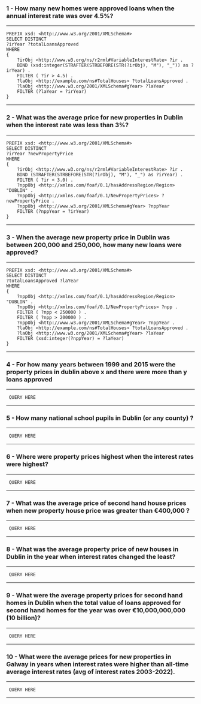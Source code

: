 ### 1 - How many new homes were approved loans when the annual interest rate was over 4.5%?

---

```
PREFIX xsd: <http://www.w3.org/2001/XMLSchema#>
SELECT DISTINCT
?irYear ?totalLoansApproved
WHERE
{
    ?irObj <http://www.w3.org/ns/r2rml#VariableInterestRate> ?ir .
    BIND (xsd:integer(STRAFTER(STRBEFORE(STR(?irObj), "M"), "_")) as ?irYear) .
    FILTER ( ?ir > 4.5) .
    ?laObj <http://example.com/ns#TotalHouses> ?totalLoansApproved .
    ?laObj <http://www.w3.org/2001/XMLSchema#gYear> ?laYear
    FILTER (?laYear = ?irYear)
}
```

---

### 2 - What was the average price for new properties in Dublin when the interest rate was less than 3%?

---

```
PREFIX xsd: <http://www.w3.org/2001/XMLSchema#>
SELECT DISTINCT
?irYear ?newPropertyPrice
WHERE
{
    ?irObj <http://www.w3.org/ns/r2rml#VariableInterestRate> ?ir .
    BIND (STRAFTER(STRBEFORE(STR(?irObj), "M"), "_") as ?irYear) .
    FILTER ( ?ir < 3.0) .
    ?nppObj <http://xmlns.com/foaf/0.1/hasAddressRegion/Region> "DUBLIN" .
    ?nppObj <http://xmlns.com/foaf/0.1/NewPropertyPrices> ?newPropertyPrice .
    ?nppObj <http://www.w3.org/2001/XMLSchema#gYear> ?nppYear
    FILTER (?nppYear = ?irYear)
}
```

---

### 3 - When the average new property price in Dublin was between 200,000 and 250,000, how many new loans were approved?

---

```
PREFIX xsd: <http://www.w3.org/2001/XMLSchema#>
SELECT DISTINCT
?totalLoansApproved ?laYear
WHERE
{
    ?nppObj <http://xmlns.com/foaf/0.1/hasAddressRegion/Region> "DUBLIN" .
    ?nppObj <http://xmlns.com/foaf/0.1/NewPropertyPrices> ?npp .
    FILTER ( ?npp < 250000 ) .
    FILTER ( ?npp > 200000 ) .
    ?nppObj <http://www.w3.org/2001/XMLSchema#gYear> ?nppYear .
    ?laObj <http://example.com/ns#TotalHouses> ?totalLoansApproved .
    ?laObj <http://www.w3.org/2001/XMLSchema#gYear> ?laYear
    FILTER (xsd:integer(?nppYear) = ?laYear)
}
```

---

### 4 - For how many years between 1999 and 2015 were the property prices in dublin above x and there were more than y loans approved

---

```
 QUERY HERE
```

---

### 5 - How many national school pupils in Dublin (or any county) ?

---

```
 QUERY HERE
```

---

### 6 - Where were property prices highest when the interest rates were highest?

---

```
 QUERY HERE
```

---

### 7 - What was the average price of second hand house prices when new property house price was greater than €400,000 ?

---

```
 QUERY HERE
```

---

### 8 - What was the average property price of new houses in Dublin in the year when interest rates changed the least?

---

```
 QUERY HERE
```

---

### 9 - What were the average property prices for second hand homes in Dublin when the total value of loans approved for second hand homes for the year was over €10,000,000,000 (10 billion)?

---

```
 QUERY HERE
```

---

### 10 - What were the average prices for new properties in Galway in years when interest rates were higher than all-time average interest rates (avg of interest rates 2003-2022).

---

```
 QUERY HERE
```

---
